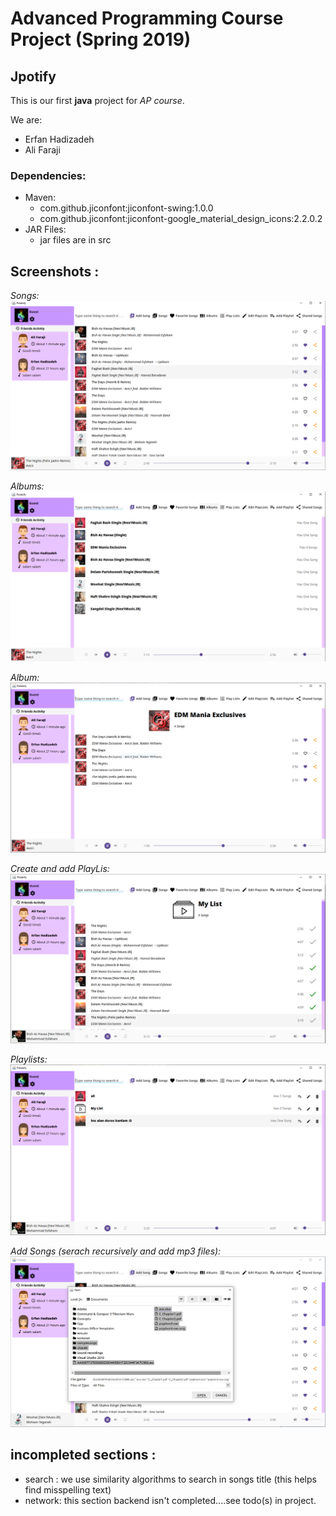# Advanced Programming Course Project (Spring 2019)
## Jpotify
This is our first **java** project for _AP course_.

We are:
 * Erfan Hadizadeh
 * Ali Faraji
 
### Dependencies:
 * Maven:
    * com.github.jiconfont:jiconfont-swing:1.0.0
    * com.github.jiconfont:jiconfont-google_material_design_icons:2.2.0.2
 * JAR Files:
    * jar files are in src
    
## Screenshots :

_Songs:_
!["songs"](ss/songs.png)


_Albums:_
![Albums](ss/albums.png)

_Album:_
![an Album](ss/album.PNG)

_Create and add PlayLis:_
![Create Play List](ss/createplaylist.png)

_Playlists:_
![playlists](ss/playlists.PNG)

_Add Songs (serach recursively and add mp3 files):_
![add song](ss/addSong.png)

## incompleted sections :
   * search : we use similarity algorithms to search in songs title (this helps find misspelling text)
   * network: this section backend isn't completed....see todo(s) in project.
